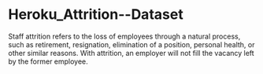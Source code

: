 # Heroku_Attrition--Dataset

Staff attrition refers to the loss of employees through a natural process, such as retirement, resignation, elimination of a position, personal health, or other similar reasons. With attrition, an employer will not fill the vacancy left by the former employee.
